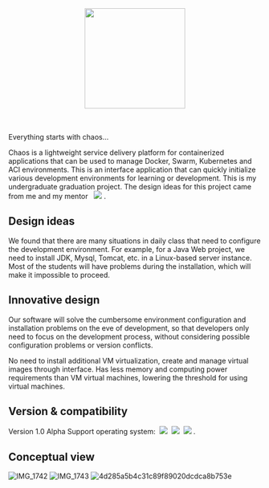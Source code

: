 <div align=center><img src="https://user-images.githubusercontent.com/44701892/141610989-d5d1e049-98f0-4e45-9fed-83f4f6208ea3.png" width="200" /></div>
<br/><br/>

Everything starts with chaos...

Chaos is a lightweight service delivery platform for containerized applications that can be used to manage Docker, Swarm, Kubernetes and ACI environments. This is an interface application that can quickly initialize various development environments for learning or development. This is my undergraduate graduation project. The design ideas for this project came from me and my mentor &nbsp; [<img src="https://img.shields.io/badge/Niit-%20Xu%20Yiqing-brightgreen" />](https://github.com/yiqingxu)&nbsp;. 

## Design ideas
We found that there are many situations in daily class that need to configure the development environment. For example, for a Java Web project, we need to install JDK, Mysql, Tomcat, etc. in a Linux-based server instance. Most of the students will have problems during the installation, which will make it impossible to proceed.

## Innovative design
Our software will solve the cumbersome environment configuration and installation problems on the eve of development, so that developers only need to focus on the development process, without considering possible configuration problems or version conflicts.

No need to install additional VM virtualization, create and manage virtual images through interface. Has less memory and computing power requirements than VM virtual machines, lowering the threshold for using virtual machines.

## Version & compatibility
Version 1.0 Alpha Support operating system:&nbsp; <img src="https://img.shields.io/badge/-%20windows-blue"> &nbsp;<img src="https://img.shields.io/badge/-%20macOS-ff69b4">&nbsp; <img src="https://img.shields.io/badge/-Linux-8B37DA">&nbsp;. 

## Conceptual view
![IMG_1742](https://user-images.githubusercontent.com/44701892/142862407-8a978aee-64c4-48cf-a95d-4a341a9f9ef5.PNG)
![IMG_1743](https://user-images.githubusercontent.com/44701892/142862415-ed5c8ec1-69c5-4f52-862d-7beb30083b41.PNG)
![4d285a5b4c31c89f89020dcdca8b753e](https://user-images.githubusercontent.com/44701892/144201366-236cdde8-0caa-4f29-960b-f0420ad474e7.png)

